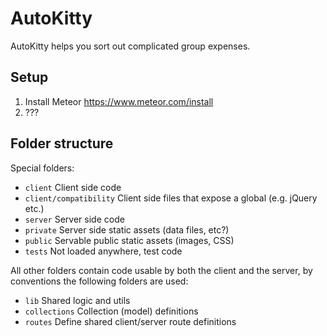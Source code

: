 # AutoKitty

AutoKitty helps you sort out complicated group expenses.

## Setup

1. Install Meteor https://www.meteor.com/install
2. ???

## Folder structure

Special folders:

- `client` Client side code
- `client/compatibility` Client side files that expose a global (e.g. jQuery etc.)
- `server` Server side code
- `private` Server side static assets (data files, etc?)
- `public` Servable public static assets (images, CSS)
- `tests` Not loaded anywhere, test code

All other folders contain code usable by both the client and the server, by conventions the
following folders are used:

- `lib` Shared logic and utils
- `collections` Collection (model) definitions
- `routes` Define shared client/server route definitions
